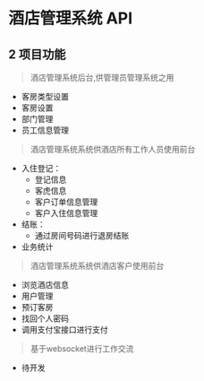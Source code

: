 # 酒店管理系统 API


## 2 项目功能
>酒店管理系统后台,供管理员管理系统之用
- 客房类型设置
- 客房设置
- 部门管理
- 员工信息管理

>酒店管理系统系统供酒店所有工作人员使用前台
- 入住登记：
    - 登记信息
    - 客虎信息
    - 客户订单信息管理
    - 客户入住信息管理
- 结账：
    - 通过房间号码进行退房结账
- 业务统计

>酒店管理系统系统供酒店客户使用前台
- 浏览酒店信息
- 用户管理
- 预订客房
- 找回个人密码
- 调用支付宝接口进行支付

>基于websocket进行工作交流
- 待开发

    
